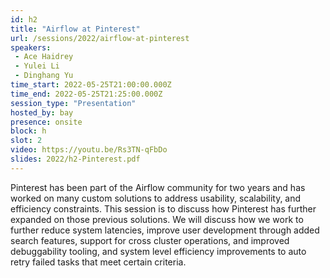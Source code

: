 ```yaml
---
id: h2
title: "Airflow at Pinterest"
url: /sessions/2022/airflow-at-pinterest
speakers:
 - Ace Haidrey
 - Yulei Li
 - Dinghang Yu
time_start: 2022-05-25T21:00:00.000Z
time_end: 2022-05-25T21:25:00.000Z
session_type: "Presentation"
hosted_by: bay
presence: onsite
block: h
slot: 2
video: https://youtu.be/Rs3TN-qFbDo
slides: 2022/h2-Pinterest.pdf
---
```


Pinterest has been part of the Airflow community for two years and has worked on many custom solutions to address usability, scalability, and efficiency constraints. This session is to discuss how Pinterest has further expanded on those previous solutions. We will discuss how we work to further reduce system latencies, improve user development through added search features, support for cross cluster operations, and improved debuggability tooling, and system level efficiency improvements to auto retry failed tasks that meet certain criteria.